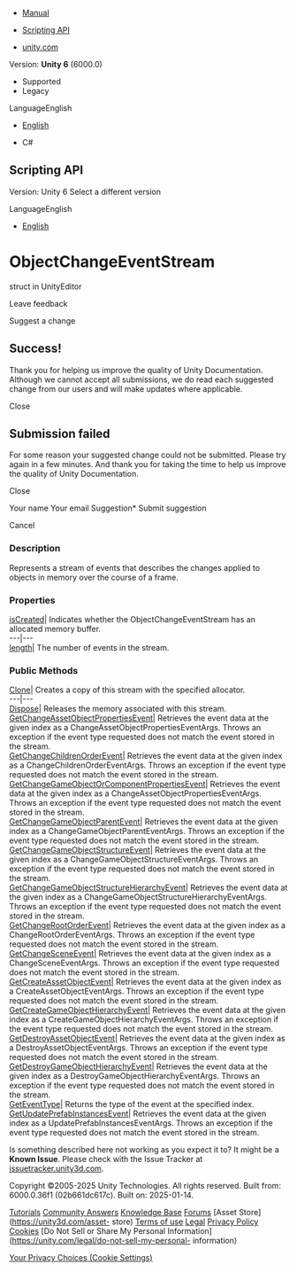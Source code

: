 [ ]()

  * [Manual](../Manual/index.html)
  * [Scripting API](../ScriptReference/index.html)

  * [unity.com](https://unity.com/)

Version: **Unity 6** (6000.0)

  * Supported
  * Legacy

LanguageEnglish

  * [English]()

  * C#

[ ](https://docs.unity3d.com)

## Scripting API

Version: Unity 6 Select a different version

LanguageEnglish

  * [English]()

# ObjectChangeEventStream

struct in UnityEditor

Leave feedback

Suggest a change

## Success!

Thank you for helping us improve the quality of Unity Documentation. Although
we cannot accept all submissions, we do read each suggested change from our
users and will make updates where applicable.

Close

## Submission failed

For some reason your suggested change could not be submitted. Please <a>try
again</a> in a few minutes. And thank you for taking the time to help us
improve the quality of Unity Documentation.

Close

Your name Your email Suggestion* Submit suggestion

Cancel

[ ]()

### Description

Represents a stream of events that describes the changes applied to objects in
memory over the course of a frame.

### Properties

[isCreated](ObjectChangeEventStream-isCreated.html)| Indicates whether the
ObjectChangeEventStream has an allocated memory buffer.  
---|---  
[length](ObjectChangeEventStream-length.html)| The number of events in the
stream.  
  
### Public Methods

[Clone](ObjectChangeEventStream.Clone.html)| Creates a copy of this stream
with the specified allocator.  
---|---  
[Dispose](ObjectChangeEventStream.Dispose.html)| Releases the memory
associated with this stream.  
[GetChangeAssetObjectPropertiesEvent](ObjectChangeEventStream.GetChangeAssetObjectPropertiesEvent.html)|
Retrieves the event data at the given index as a
ChangeAssetObjectPropertiesEventArgs. Throws an exception if the event type
requested does not match the event stored in the stream.  
[GetChangeChildrenOrderEvent](ObjectChangeEventStream.GetChangeChildrenOrderEvent.html)|
Retrieves the event data at the given index as a ChangeChildrenOrderEventArgs.
Throws an exception if the event type requested does not match the event
stored in the stream.  
[GetChangeGameObjectOrComponentPropertiesEvent](ObjectChangeEventStream.GetChangeGameObjectOrComponentPropertiesEvent.html)|
Retrieves the event data at the given index as a
ChangeAssetObjectPropertiesEventArgs. Throws an exception if the event type
requested does not match the event stored in the stream.  
[GetChangeGameObjectParentEvent](ObjectChangeEventStream.GetChangeGameObjectParentEvent.html)|
Retrieves the event data at the given index as a
ChangeGameObjectParentEventArgs. Throws an exception if the event type
requested does not match the event stored in the stream.  
[GetChangeGameObjectStructureEvent](ObjectChangeEventStream.GetChangeGameObjectStructureEvent.html)|
Retrieves the event data at the given index as a
ChangeGameObjectStructureEventArgs. Throws an exception if the event type
requested does not match the event stored in the stream.  
[GetChangeGameObjectStructureHierarchyEvent](ObjectChangeEventStream.GetChangeGameObjectStructureHierarchyEvent.html)|
Retrieves the event data at the given index as a
ChangeGameObjectStructureHierarchyEventArgs. Throws an exception if the event
type requested does not match the event stored in the stream.  
[GetChangeRootOrderEvent](ObjectChangeEventStream.GetChangeRootOrderEvent.html)|
Retrieves the event data at the given index as a ChangeRootOrderEventArgs.
Throws an exception if the event type requested does not match the event
stored in the stream.  
[GetChangeSceneEvent](ObjectChangeEventStream.GetChangeSceneEvent.html)|
Retrieves the event data at the given index as a ChangeSceneEventArgs. Throws
an exception if the event type requested does not match the event stored in
the stream.  
[GetCreateAssetObjectEvent](ObjectChangeEventStream.GetCreateAssetObjectEvent.html)|
Retrieves the event data at the given index as a CreateAssetObjectEventArgs.
Throws an exception if the event type requested does not match the event
stored in the stream.  
[GetCreateGameObjectHierarchyEvent](ObjectChangeEventStream.GetCreateGameObjectHierarchyEvent.html)|
Retrieves the event data at the given index as a
CreateGameObjectHierarchyEventArgs. Throws an exception if the event type
requested does not match the event stored in the stream.  
[GetDestroyAssetObjectEvent](ObjectChangeEventStream.GetDestroyAssetObjectEvent.html)|
Retrieves the event data at the given index as a DestroyAssetObjectEventArgs.
Throws an exception if the event type requested does not match the event
stored in the stream.  
[GetDestroyGameObjectHierarchyEvent](ObjectChangeEventStream.GetDestroyGameObjectHierarchyEvent.html)|
Retrieves the event data at the given index as a
DestroyGameObjectHierarchyEventArgs. Throws an exception if the event type
requested does not match the event stored in the stream.  
[GetEventType](ObjectChangeEventStream.GetEventType.html)| Returns the type of
the event at the specified index.  
[GetUpdatePrefabInstancesEvent](ObjectChangeEventStream.GetUpdatePrefabInstancesEvent.html)|
Retrieves the event data at the given index as a
UpdatePrefabInstancesEventArgs. Throws an exception if the event type
requested does not match the event stored in the stream.  
  
Is something described here not working as you expect it to? It might be a
**Known Issue**. Please check with the Issue Tracker at
[issuetracker.unity3d.com](https://issuetracker.unity3d.com).

Copyright ©2005-2025 Unity Technologies. All rights reserved. Built from:
6000.0.36f1 (02b661dc617c). Built on: 2025-01-14.

[Tutorials](https://unity3d.com/learn) [Community
Answers](https://answers.unity3d.com) [Knowledge
Base](https://support.unity3d.com/hc/en-us)
[Forums](https://forum.unity3d.com) [Asset Store](https://unity3d.com/asset-
store) [Terms of use](https://docs.unity3d.com/Manual/TermsOfUse.html)
[Legal](https://unity.com/legal) [Privacy
Policy](https://unity.com/legal/privacy-policy)
[Cookies](https://unity.com/legal/cookie-policy) [Do Not Sell or Share My
Personal Information](https://unity.com/legal/do-not-sell-my-personal-
information)

[Your Privacy Choices (Cookie Settings)](javascript:void\(0\);)

